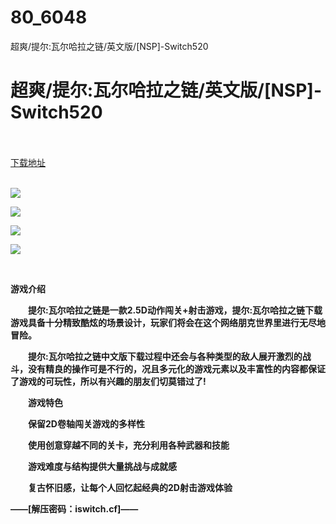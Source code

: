 # 80_6048
超爽/提尔:瓦尔哈拉之链/英文版/[NSP]-Switch520
# 超爽/提尔:瓦尔哈拉之链/英文版/[NSP]-Switch520
 <br/></br>
[下载地址](https://www.switch520.cc/article/6048 "下载地址")
<br/></br>

<p><img src="https://www.switch520.cc/muke_img/upload_art_editor_20201022-1_261b407cea66605ed4956e69097c04ea.jpg"></p>
<p><img src="https://www.switch520.cc/muke_img/upload_art_editor_20201022-1_c0bc5a4d017a4b6643d52937c35c4876.jpg"></p>
<p><img src="https://www.switch520.cc/muke_img/upload_art_editor_20201022-1_30e9997a3c1cc67406611bfa08b198b2.jpg"></p>
<p><img src="https://www.switch520.cc/muke_img/upload_art_editor_20201022-1_ab936583ae59df59772e6afbca8267c1.jpg"></p>
<p><span><strong> <br></strong></span></p>
<p></p>
<p><span><strong>游戏介绍</strong></span></p>
<p></p>
<p><span><strong>　　提尔:瓦尔哈拉之链是一款2.5D动作闯关+射击游戏，提尔:瓦尔哈拉之链下载游戏具备十分精致酷炫的场景设计，玩家们将会在这个网络朋克世界里进行无尽地冒险。</strong></span></p>
<p></p>
<p><span><strong>　　提尔:瓦尔哈拉之链中文版下载过程中还会与各种类型的敌人展开激烈的战斗，没有精良的操作可是不行的，况且多元化的游戏元素以及丰富性的内容都保证了游戏的可玩性，所以有兴趣的朋友们切莫错过了!</strong></span></p>
<p></p>
<p><span><strong>　　游戏特色</strong></span></p>
<p></p>
<p><span><strong>　　保留2D卷轴闯关游戏的多样性</strong></span></p>
<p></p>
<p><span><strong>　　使用创意穿越不同的关卡，充分利用各种武器和技能</strong></span></p>
<p></p>
<p><span><strong>　　游戏难度与结构提供大量挑战与成就感</strong></span></p>
<p></p>
<p><span><strong>　　复古怀旧感，让每个人回忆起经典的2D射击游戏体验</strong></span></p>
<p><span><strong>——[解压密码：iswitch.cf]——</strong></span></p>

